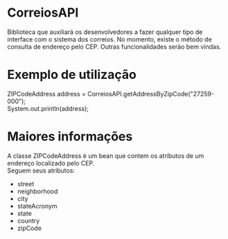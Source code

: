 CorreiosAPI
===========

Biblioteca que auxiliará os desenvolvedores a fazer qualquer tipo de interface com o sistema dos correios. No momento, existe o método de consulta de endereço pelo CEP. Outras funcionalidades serão bem vindas.

Exemplo de utilização
===========

ZIPCodeAddress address = CorreiosAPI.getAddressByZipCode("27259-000");<br/>
System.out.println(address);

Maiores informações
===========

A classe ZIPCodeAddress é um bean que contem os atributos de um endereço localizado pelo CEP.<br/>
Seguem seus atributos:</br>

<ul>
<li>street</li>
<li>neighborhood</li>
<li>city</li>
<li>stateAcronym</li>
<li>state</li>
<li>country</li>
<li>zipCode</li>
</ul>

